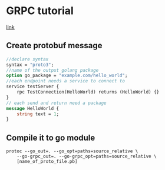 # GRPC tutorial 
[link](https://grpc.io/docs/languages/go/basics/)

## Create protobuf message

``` proto
//declare syntax
syntax = "proto3";
//name of the output golang package
option go_package = "example.com/hello_world";
//each endpoint needs a service to connect to 
service testServer {
    rpc TestConnection(HelloWorld) returns (HelloWorld) {}
}
// each send and return need a package
message HelloWorld {
    string text = 1;
}
```

## Compile it to go module
```
protoc --go_out=. --go_opt=paths=source_relative \
    --go-grpc_out=. --go-grpc_opt=paths=source_relative \
    [name_of_proto_file.pb]
```    

